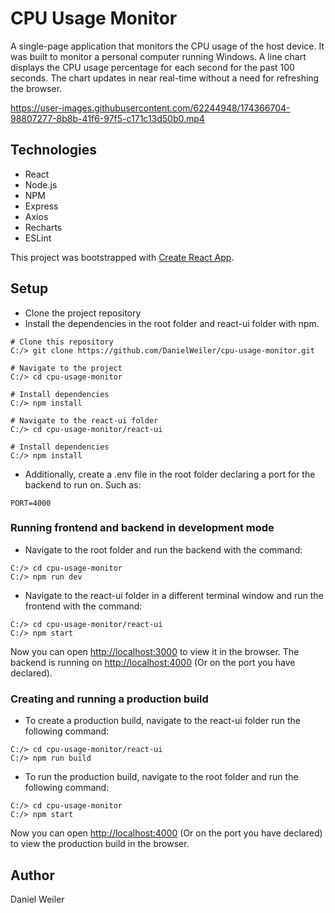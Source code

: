 # CPU Usage Monitor

A single-page application that monitors the CPU usage of the host device. It was built to monitor a personal computer running Windows. A line chart displays the CPU usage percentage for each second for the past 100 seconds. The chart updates in near real-time without a need for refreshing the browser. 


https://user-images.githubusercontent.com/62244948/174366704-98807277-8b8b-41f6-97f5-c171c13d50b0.mp4



## Technologies

- React
- Node.js
- NPM
- Express
- Axios
- Recharts
- ESLint

This project was bootstrapped with [Create React App](https://github.com/facebook/create-react-app).

## Setup

- Clone the project repository
- Install the dependencies in the root folder and react-ui folder with npm.

```
# Clone this repository
C:/> git clone https://github.com/DanielWeiler/cpu-usage-monitor.git

# Navigate to the project
C:/> cd cpu-usage-monitor

# Install dependencies
C:/> npm install

# Navigate to the react-ui folder
C:/> cd cpu-usage-monitor/react-ui

# Install dependencies
C:/> npm install
```

- Additionally, create a .env file in the root folder declaring a port for the backend to run on. Such as: 

```
PORT=4000
```

### Running frontend and backend in development mode

- Navigate to the root folder and run the backend with the command:

```
C:/> cd cpu-usage-monitor
C:/> npm run dev
```

- Navigate to the react-ui folder in a different terminal window and run the frontend with the command:

```
C:/> cd cpu-usage-monitor/react-ui
C:/> npm start
```

Now you can open [http://localhost:3000](http://localhost:3000) to view it in the browser. The backend is running on [http://localhost:4000](http://localhost:4000/api) (Or on the port you have declared).

### Creating and running a production build

- To create a production build, navigate to the react-ui folder run the following command:

```
C:/> cd cpu-usage-monitor/react-ui
C:/> npm run build
```

- To run the production build, navigate to the root folder and run the following command:

```
C:/> cd cpu-usage-monitor
C:/> npm start
```

Now you can open [http://localhost:4000](http://localhost:4000) (Or on the port you have declared) to view the production build in the browser.

## Author

Daniel Weiler
